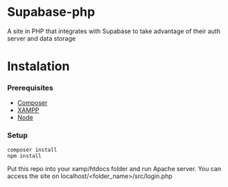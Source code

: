 # Supabase-php
A site in PHP that integrates with Supabase to take advantage of their auth server and data storage

# Instalation
### Prerequisites
- [Composer](https://getcomposer.org/download/)
- [XAMPP](https://www.apachefriends.org/)
- [Node](https://nodejs.org/en/)
### Setup
```
composer install
npm install
```
Put this repo into your xamp/htdocs folder and run Apache server. You can access the site on localhost/<folder_name>/src/login.php
